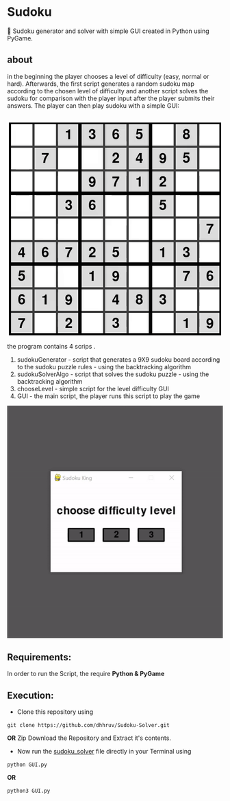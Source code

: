 # Sudoku

🎯 Sudoku generator and solver with simple GUI created in Python using PyGame.


## about
in the beginning the player chooses a level of difficulty (easy, normal or hard). Afterwards, the first script generates a random sudoku map according to the chosen level of difficulty and another script solves the sudoku for comparison with the player input after the player submits their answers.
The player can then play sudoku with a simple GUI:<br /><br />

<p align="center">
	<img src="https://github.com/David-Elkabas/Sudoku/blob/master/gifs/playing%20the%20game.gif">
</p>

the program contains 4 scrips .<br /> 
1) sudokuGenerator - script that generates a 9X9 sudoku board according to the sudoku puzzle rules - using the backtracking algorithm<br />
2) sudokuSolverAlgo - script that solves the sudoku puzzle - using the backtracking algorithm<br />
3) chooseLevel - simple script for the level difficulty GUI<br />
4) GUI - the main script, the player runs this script to play the game<br />

<p align="center">
	<img src="https://github.com/David-Elkabas/Sudoku/blob/master/gifs/start%20the%20game.gif">
</p>

## Requirements:
In order to run the Script, the require **Python & PyGame** 

## Execution:
-	Clone this repository using
```
git clone https://github.com/dhhruv/Sudoku-Solver.git
```
**OR**
Zip Download the Repository and Extract it's contents.
-	Now run the [sudoku_solver](https://github.com/David-Elkabas/Sudoku) file directly in your Terminal using
```
python GUI.py
```
**OR**
```
python3 GUI.py
```
